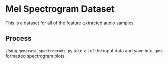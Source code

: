 # Mel Spectrogram Dataset

This is a dataset for all of the feature extracted audio samples

## Process

Using `generate_spectrograms.py` take all of the input data and save into `.png` formatted spectrogram plots.